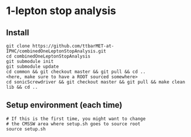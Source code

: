 
1-lepton stop analysis
======================

Install
-------

    git clone https://github.com/ttbarMET-at-IPHC/combinedOneLeptonStopAnalysis.git
    cd combinedOneLeptonStopAnalysis
    git submodule init
    git submodule update
    cd common && git checkout master && git pull && cd ..
    <here, make sure to have a ROOT sourced somewhere>
    cd sonicScrewdriver && git checkout master && git pull && make clean lib && cd ..

Setup environment (each time)
-----------------

    # If this is the first time, you might want to change
    # the CMSSW area where setup.sh goes to source root
    source setup.sh

